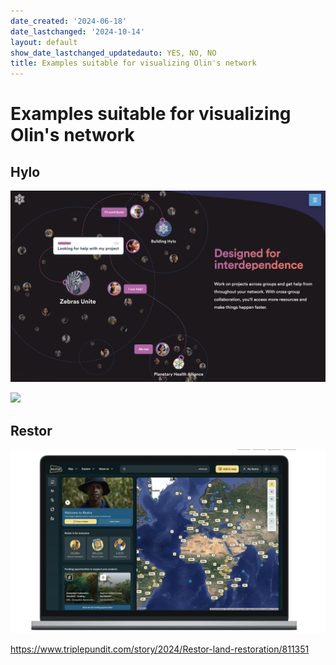 ```yaml
---
date_created: '2024-06-18'
date_lastchanged: '2024-10-14'
layout: default
show_date_lastchanged_updatedauto: YES, NO, NO
title: Examples suitable for visualizing Olin's network
---
```


# Examples suitable for visualizing Olin's network

## Hylo

![](media/cleanshot_2024-06-18-at-15-13-22@2x.png)

![](media/cleanshot_2024-06-18-at-15-15-54@2x.png)


## Restor 
![](media/cleanshot_2024-10-13-at-17-59-10@2x.png)

https://www.triplepundit.com/story/2024/Restor-land-restoration/811351